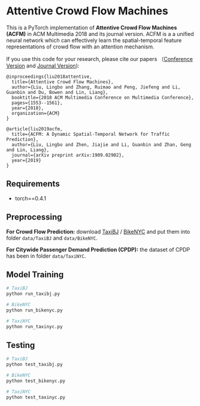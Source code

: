 # Attentive Crowd Flow Machines


This is a PyTorch implementation of **Attentive Crowd Flow Machines (ACFM)** in ACM Multimedia 2018 and its journal version. ACFM is a a
unified neural network which can effectively learn the spatial-temporal feature representations of crowd flow with an attention mechanism.

If you use this code for your research, please cite our papers （[Conference Version](https://dl.acm.org/citation.cfm?id=3240681) and [Journal Version](https://arxiv.org/abs/1909.02902)):

```
@inproceedings{liu2018attentive,
  title={Attentive Crowd Flow Machines},
  author={Liu, Lingbo and Zhang, Ruimao and Peng, Jiefeng and Li, Guanbin and Du, Bowen and Lin, Liang},
  booktitle={2018 ACM Multimedia Conference on Multimedia Conference},
  pages={1553--1561},
  year={2018},
  organization={ACM}
}
```

```
@article{liu2019acfm,
  title={ACFM: A Dynamic Spatial-Temporal Network for Traffic Prediction},
  author={Liu, Lingbo and Zhen, Jiajie and Li, Guanbin and Zhan, Geng and Lin, Liang},
  journal={arXiv preprint arXiv:1909.02902},
  year={2019}
}
```

## Requirements
- torch==0.4.1

## Preprocessing
**For Crowd Flow Prediction:**  download [TaxiBJ](https://github.com/lucktroy/DeepST/tree/master/data/TaxiBJ/) / [BikeNYC](https://github.com/lucktroy/DeepST/tree/master/data/BikeNYC) and put them into folder  ```data/TaxiBJ``` and ```data/BikeNYC```.

**For Citywide Passenger Demand Prediction (CPDP):**  the dataset of CPDP has been in folder  ```data/TaxiNYC```.

## Model Training
```bash
# TaxiBJ
python run_taxibj.py

# BikeNYC
python run_bikenyc.py

# TaxiNYC
python run_taxinyc.py
```

## Testing
```bash
# TaxiBJ
python test_taxibj.py

# BikeNYC
python test_bikenyc.py

# TaxiNYC
python test_taxinyc.py
```


